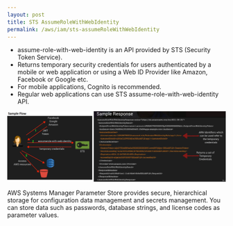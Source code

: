 ```yaml
---
layout: post
title: STS AssumeRoleWithWebIdentity
permalink: /aws/iam/sts-assumeRoleWithWebIdentity
---
```


- assume-role-with-web-identity is an API provided by STS (Security Token Service).
- Returns temporary security credentials for users authenticated by a mobile or web application or using a Web ID Provider like Amazon, Facebook or Google etc.
- For mobile applications, Cognito is recommended.
- Regular web applications can use STS assume-role-with-web-identity API.

![](https://github.com/arpit04tripathi/files-cdn/raw/cdn/aws/dev-theory/STS-AssumeRoleWithWebIdentity.png)

AWS Systems Manager Parameter Store provides secure, hierarchical storage for configuration data management and secrets management. You can store data such as passwords, database strings, and license codes as parameter values.
